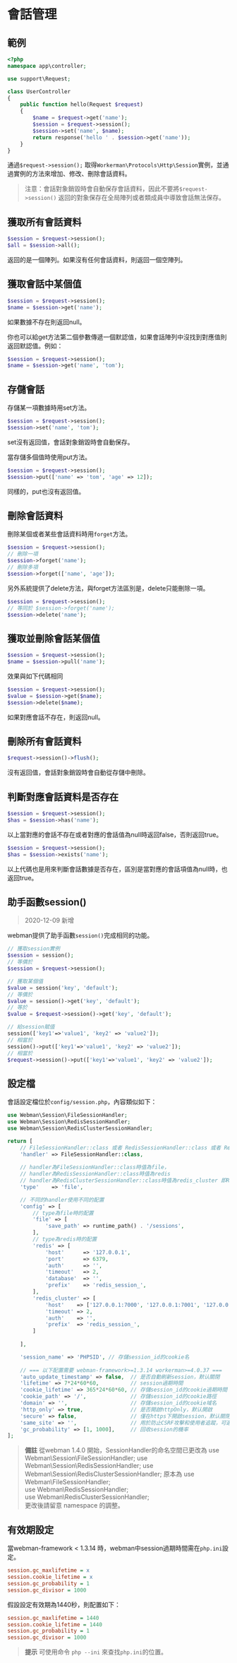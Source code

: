 # 會話管理

## 範例
```php
<?php
namespace app\controller;

use support\Request;

class UserController
{
    public function hello(Request $request)
    {
        $name = $request->get('name');
        $session = $request->session();
        $session->set('name', $name);
        return response('hello ' . $session->get('name'));
    }
}
```

通過`$request->session();` 取得`Workerman\Protocols\Http\Session`實例，並通過實例的方法來增加、修改、刪除會話資料。

> 注意：會話對象銷毀時會自動保存會話資料，因此不要將`$request->session()` 返回的對象保存在全局陣列或者類成員中導致會話無法保存。

## 獲取所有會話資料
```php
$session = $request->session();
$all = $session->all();
```
返回的是一個陣列。如果沒有任何會話資料，則返回一個空陣列。

## 獲取會話中某個值
```php
$session = $request->session();
$name = $session->get('name');
```
如果數據不存在則返回null。

你也可以給get方法第二個參數傳遞一個默認值，如果會話陣列中沒找到對應值則返回默認值。例如：
```php
$session = $request->session();
$name = $session->get('name', 'tom');
```

## 存儲會話
存儲某一項數據時用set方法。
```php
$session = $request->session();
$session->set('name', 'tom');
```
set沒有返回值，會話對象銷毀時會自動保存。

當存儲多個值時使用put方法。
```php
$session = $request->session();
$session->put(['name' => 'tom', 'age' => 12]);
```
同樣的，put也沒有返回值。

## 刪除會話資料
刪除某個或者某些會話資料時用`forget`方法。
```php
$session = $request->session();
// 刪除一項
$session->forget('name');
// 刪除多項
$session->forget(['name', 'age']);
```

另外系統提供了delete方法，與forget方法區別是，delete只能刪除一項。
```php
$session = $request->session();
// 等同於 $session->forget('name');
$session->delete('name');
```

## 獲取並刪除會話某個值
```php
$session = $request->session();
$name = $session->pull('name');
```
效果與如下代碼相同
```php
$session = $request->session();
$value = $session->get($name);
$session->delete($name);
```
如果對應會話不存在，則返回null。

## 刪除所有會話資料
```php
$request->session()->flush();
```
沒有返回值，會話對象銷毀時會自動從存儲中刪除。

## 判斷對應會話資料是否存在
```php
$session = $request->session();
$has = $session->has('name');
```
以上當對應的會話不存在或者對應的會話值為null時返回false，否則返回true。

```php
$session = $request->session();
$has = $session->exists('name');
```
以上代碼也是用來判斷會話數據是否存在，區別是當對應的會話項值為null時，也返回true。

## 助手函數session()
> 2020-12-09 新增

webman提供了助手函數`session()`完成相同的功能。
```php
// 獲取session實例
$session = session();
// 等價於
$session = $request->session();

// 獲取某個值
$value = session('key', 'default');
// 等價於
$value = session()->get('key', 'default');
// 等於
$value = $request->session()->get('key', 'default');

// 給session賦值
session(['key1'=>'value1', 'key2' => 'value2']);
// 相當於
session()->put(['key1'=>'value1', 'key2' => 'value2']);
// 相當於
$request->session()->put(['key1'=>'value1', 'key2' => 'value2']);

```
## 設定檔
會話設定檔位於`config/session.php`，內容類似如下：

```php
use Webman\Session\FileSessionHandler;
use Webman\Session\RedisSessionHandler;
use Webman\Session\RedisClusterSessionHandler;

return [
    // FileSessionHandler::class 或者 RedisSessionHandler::class 或者 RedisClusterSessionHandler::class 
    'handler' => FileSessionHandler::class,
    
    // handler為FileSessionHandler::class時值為file，
    // handler為RedisSessionHandler::class時值為redis
    // handler為RedisClusterSessionHandler::class時值為redis_cluster 即Redis集群
    'type'    => 'file',

    // 不同的handler使用不同的配置
    'config' => [
        // type為file時的配置
        'file' => [
            'save_path' => runtime_path() . '/sessions',
        ],
        // type為redis時的配置
        'redis' => [
            'host'      => '127.0.0.1',
            'port'      => 6379,
            'auth'      => '',
            'timeout'   => 2,
            'database'  => '',
            'prefix'    => 'redis_session_',
        ],
        'redis_cluster' => [
            'host'    => ['127.0.0.1:7000', '127.0.0.1:7001', '127.0.0.1:7001'],
            'timeout' => 2,
            'auth'    => '',
            'prefix'  => 'redis_session_',
        ]
        
    ],

    'session_name' => 'PHPSID', // 存儲session_id的cookie名
    
    // === 以下配置需要 webman-framework>=1.3.14 workerman>=4.0.37 ===
    'auto_update_timestamp' => false,  // 是否自動刷新session，默认關閉
    'lifetime' => 7*24*60*60,          // session過期時間
    'cookie_lifetime' => 365*24*60*60, // 存儲session_id的cookie過期時間
    'cookie_path' => '/',              // 存儲session_id的cookie路徑
    'domain' => '',                    // 存儲session_id的cookie域名
    'http_only' => true,               // 是否開啟httpOnly，默认開啟
    'secure' => false,                 // 僅在https下開啟session，默认關閉
    'same_site' => '',                 // 用於防止CSRF攻擊和使用者追蹤，可選值strict/lax/none
    'gc_probability' => [1, 1000],     // 回收session的機率
];
```

> **備註**
> 從webman 1.4.0 開始，SessionHandler的命名空間已更改為
> use Webman\Session\FileSessionHandler;
> use Webman\Session\RedisSessionHandler;
> use Webman\Session\RedisClusterSessionHandler;
> 原本為
> use Webman\FileSessionHandler;  
> use Webman\RedisSessionHandler;  
> use Webman\RedisClusterSessionHandler;  
> 更改後請留意 namespace 的調整。


## 有效期設定
當webman-framework < 1.3.14 時，webman中session過期時間需在`php.ini`設定。

```ini
session.gc_maxlifetime = x
session.cookie_lifetime = x
session.gc_probability = 1
session.gc_divisor = 1000
```

假設設定有效期為1440秒，則配置如下：
```ini
session.gc_maxlifetime = 1440
session.cookie_lifetime = 1440
session.gc_probability = 1
session.gc_divisor = 1000
```

> **提示**
> 可使用命令 `php --ini` 來查找`php.ini`的位置。
